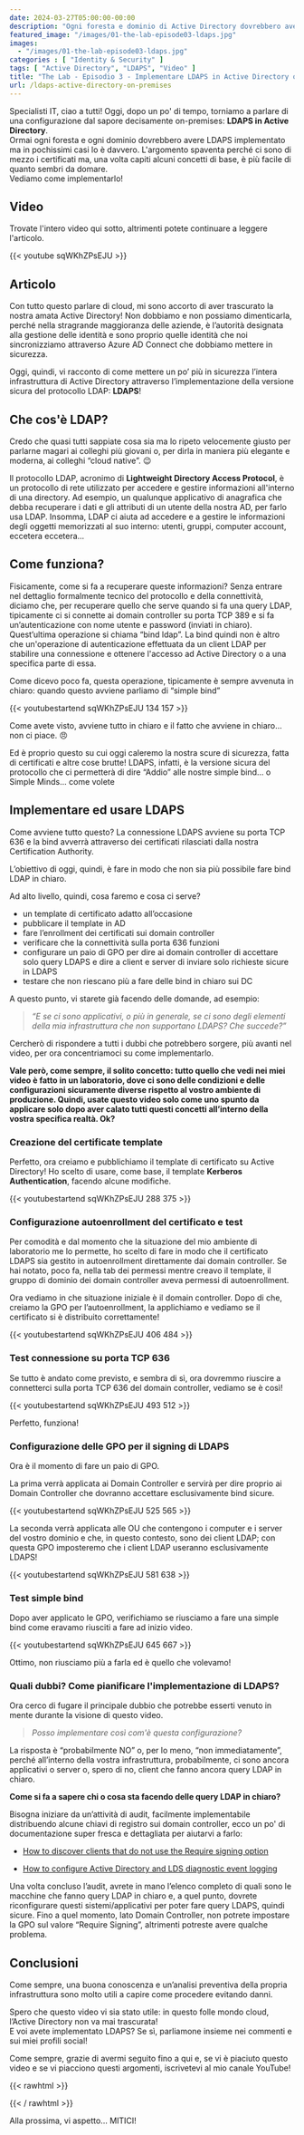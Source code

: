 ```yaml
---
date: 2024-03-27T05:00:00-00:00
description: "Ogni foresta e dominio di Active Directory dovrebbero avere LDAPS implementato ma in pochissimi casi lo è davvero. L'argomento spaventa perché ci sono di mezzo i certificati ma, una volta capiti alcuni concetti di base, è più facile di quanto sembri da domare. Vediamo come implementarlo!"
featured_image: "/images/01-the-lab-episode03-ldaps.jpg"
images:
  - "/images/01-the-lab-episode03-ldaps.jpg"
categories : [ "Identity & Security" ]
tags: [ "Active Directory", "LDAPS", "Video" ]
title: "The Lab - Episodio 3 - Implementare LDAPS in Active Directory on-premises"
url: /ldaps-active-directory-on-premises
---
```

Specialisti IT, ciao a tutti! Oggi, dopo un po' di tempo, torniamo a parlare di una configurazione dal sapore decisamente on-premises: **LDAPS in Active Directory**.  
Ormai ogni foresta e ogni dominio dovrebbero avere LDAPS implementato ma in pochissimi casi lo è davvero. L'argomento spaventa perché ci sono di mezzo i certificati ma, una volta capiti alcuni concetti di base, è più facile di quanto sembri da domare.  
Vediamo come implementarlo!

## Video
Trovate l'intero video qui sotto, altrimenti potete continuare a leggere l'articolo.

{{< youtube sqWKhZPsEJU >}}

## Articolo

Con tutto questo parlare di cloud, mi sono accorto di aver trascurato la nostra amata Active Directory! Non dobbiamo e non possiamo dimenticarla, perché nella stragrande maggioranza delle aziende, è l’autorità designata alla gestione delle identità e sono proprio quelle identità che noi sincronizziamo attraverso Azure AD Connect che dobbiamo mettere in sicurezza.

Oggi, quindi, vi racconto di come mettere un po’ più in sicurezza l’intera infrastruttura di Active Directory attraverso l’implementazione della versione sicura del protocollo LDAP: **LDAPS**!

## Che cos'è LDAP?

Credo che quasi tutti sappiate cosa sia ma lo ripeto velocemente giusto per parlarne magari ai colleghi più giovani o, per dirla in maniera più elegante e moderna, ai colleghi “cloud native”. 😉 

Il protocollo LDAP, acronimo di **Lightweight Directory Access Protocol**, è un protocollo di rete utilizzato per accedere e gestire informazioni all'interno di una directory. Ad esempio, un qualunque applicativo di anagrafica che debba recuperare i dati e gli attributi di un utente della nostra AD, per farlo usa LDAP. Insomma, LDAP ci aiuta ad accedere e a gestire le informazioni degli oggetti memorizzati al suo interno: utenti, gruppi, computer account, eccetera eccetera...

## Come funziona?

Fisicamente, come si fa a recuperare queste informazioni? Senza entrare nel dettaglio formalmente tecnico del protocollo e della connettività, diciamo che, per recuperare quello che serve quando si fa una query LDAP, tipicamente ci si connette ai domain controller su porta TCP 389 e si fa un’autenticazione con nome utente e password (inviati in chiaro).  
Quest’ultima operazione si chiama “bind ldap”. La bind quindi non è altro che un'operazione di autenticazione effettuata da un client LDAP per stabilire una connessione e ottenere l'accesso ad Active Directory o a una specifica parte di essa.

Come dicevo poco fa, questa operazione, tipicamente è sempre avvenuta in chiaro: quando questo avviene parliamo di “simple bind”

{{< youtubestartend sqWKhZPsEJU 134 157 >}}

Come avete visto, avviene tutto in chiaro e il fatto che avviene in chiaro... non ci piace. 😠

Ed è proprio questo su cui oggi caleremo la nostra scure di sicurezza, fatta di certificati e altre cose brutte! LDAPS, infatti, è la versione sicura del protocollo che ci permetterà di dire “Addio” alle nostre simple bind... o Simple Minds... come volete

## Implementare ed usare LDAPS

Come avviene tutto questo? La connessione LDAPS avviene su porta TCP 636 e la bind avverrà attraverso dei certificati rilasciati dalla nostra Certification Authority.

L’obiettivo di oggi, quindi, è fare in modo che non sia più possibile fare bind LDAP in chiaro.

Ad alto livello, quindi, cosa faremo e cosa ci serve?
- un template di certificato adatto all’occasione
- pubblicare il template in AD
- fare l’enrollment dei certificati sui domain controller
- verificare che la connettività sulla porta 636 funzioni
- configurare un paio di GPO per dire ai domain controller di accettare solo query LDAPS e dire a client e server di inviare solo richieste sicure in LDAPS
- testare che non riescano più a fare delle bind in chiaro sui DC

A questo punto, vi starete già facendo delle domande, ad esempio:

> *“E se ci sono applicativi, o più in generale, se ci sono degli elementi della mia infrastruttura che non supportano LDAPS? Che succede?”*

Cercherò di rispondere a tutti i dubbi che potrebbero sorgere, più avanti nel video, per ora concentriamoci su come implementarlo.

**Vale però, come sempre, il solito concetto: tutto quello che vedi nei miei video è fatto in un laboratorio, dove ci sono delle condizioni e delle configurazioni sicuramente diverse rispetto al vostro ambiente di produzione. Quindi, usate questo video solo come uno spunto da applicare solo dopo aver calato tutti questi concetti all’interno della vostra specifica realtà. Ok?**

### Creazione del certificate template

Perfetto, ora creiamo e pubblichiamo il template di certificato su Active Directory! Ho scelto di usare, come base, il template **Kerberos Authentication**, facendo alcune modifiche.

{{< youtubestartend sqWKhZPsEJU 288 375 >}}

### Configurazione autoenrollment del certificato e test

Per comodità e dal momento che la situazione del mio ambiente di laboratorio me lo permette, ho scelto di fare in modo che il certificato LDAPS sia gestito in autoenrollment direttamente dai domain controller.  Se hai notato, poco fa, nella tab dei permessi mentre creavo il template, il gruppo di dominio dei domain controller aveva permessi di autoenrollment.

Ora vediamo in che situazione iniziale è il domain controller. Dopo di che, creiamo la GPO per l’autoenrollment, la applichiamo e vediamo se il certificato si è distribuito correttamente!

{{< youtubestartend sqWKhZPsEJU 406 484 >}}

### Test connessione su porta TCP 636

Se tutto è andato come previsto, e sembra di sì, ora dovremmo riuscire a connetterci sulla porta TCP 636 del domain controller, vediamo se è così!

{{< youtubestartend sqWKhZPsEJU 493 512 >}}

Perfetto, funziona!

### Configurazione delle GPO per il signing di LDAPS

Ora è il momento di fare un paio di GPO.

La prima verrà applicata ai Domain Controller e servirà per dire proprio ai Domain Controller che dovranno accettare esclusivamente bind sicure.

{{< youtubestartend sqWKhZPsEJU 525 565 >}}

La seconda verrà applicata alle OU che contengono i computer e i server del vostro dominio e che, in questo contesto, sono dei client LDAP; con questa GPO imposteremo che i client LDAP useranno esclusivamente LDAPS!

{{< youtubestartend sqWKhZPsEJU 581 638 >}}

### Test simple bind

Dopo aver applicato le GPO, verifichiamo se riusciamo a fare una simple bind come eravamo riusciti a fare ad inizio video.

{{< youtubestartend sqWKhZPsEJU 645 667 >}}

Ottimo, non riusciamo più a farla ed è quello che volevamo!

### Quali dubbi? Come pianificare l'implementazione di LDAPS?

Ora cerco di fugare il principale dubbio che potrebbe esserti venuto in mente durante la visione di questo video.

> *Posso implementare così com'è questa configurazione?*

La risposta è “probabilmente NO” o, per lo meno, “non immediatamente”, perché all’interno della vostra infrastruttura, probabilmente, ci sono ancora applicativi o server o, spero di no, client che fanno ancora query LDAP in chiaro.

**Come si fa a sapere chi o cosa sta facendo delle query LDAP in chiaro?**

Bisogna iniziare da un’attività di audit, facilmente implementabile distribuendo alcune chiavi di registro sui domain controller, ecco un po' di documentazione super fresca e dettagliata per aiutarvi a farlo:
- [How to discover clients that do not use the Require signing option](https://learn.microsoft.com/en-us/troubleshoot/windows-server/identity/enable-ldap-signing-in-windows-server#how-to-discover-clients-that-do-not-use-the-require-signing-option)

- [How to configure Active Directory and LDS diagnostic event logging](https://learn.microsoft.com/en-GB/troubleshoot/windows-server/identity/configure-ad-and-lds-event-logging)

Una volta concluso l’audit, avrete in mano l’elenco completo di quali sono le macchine che fanno query LDAP in chiaro e, a quel punto, dovrete riconfigurare questi sistemi/applicativi per poter fare query LDAPS, quindi sicure. Fino a quel momento, lato Domain Controller, non potrete impostare la GPO sul valore “Require Signing”, altrimenti potreste avere qualche problema.

## Conclusioni

Come sempre, una buona conoscenza e un’analisi preventiva della propria infrastruttura sono molto utili a capire come procedere evitando danni.

Spero che questo video vi sia stato utile: in questo folle mondo cloud, l’Active Directory non va mai trascurata!  
E voi avete implementato LDAPS? Se sì, parliamone insieme nei commenti e sui miei profili social!

Come sempre, grazie di avermi seguito fino a qui e, se vi è piaciuto questo video e se vi piacciono questi argomenti, iscrivetevi al mio canale YouTube!

{{< rawhtml >}}
  <script src="https://apis.google.com/js/platform.js"></script>
  <div class="g-ytsubscribe" data-channelid="UCDNe_oC28ozt_LJ-8kWQbEA" data-layout="full" data-count="hidden"></div>
{{< / rawhtml >}}

Alla prossima, vi aspetto... MITICI!